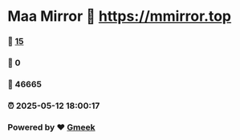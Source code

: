 # Maa Mirror :link: https://mmirror.top 
### :page_facing_up: [15](https://mmirror.top/tag.html) 
### :speech_balloon: 0 
### :hibiscus: 46665 
### :alarm_clock: 2025-05-12 18:00:17 
### Powered by :heart: [Gmeek](https://github.com/Meekdai/Gmeek)
